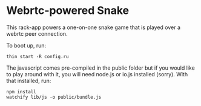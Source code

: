 # Webrtc-powered Snake

This rack-app powers a one-on-one snake game that is played over a webrtc peer connection.

To boot up, run:

`thin start -R config.ru`

The javascript comes pre-compiled in the public folder but if you would like to play around with it, you will need node.js or io.js installed (sorry).
With that installed, run:

```
npm install
watchify lib/js -o public/bundle.js
```
